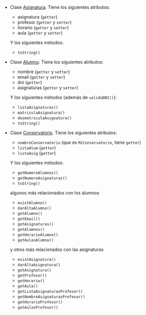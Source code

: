 - Clase [Asignatura](https://github.com/Carlossamu7/CC1-Conservatorio/blob/master/src/Asignatura.py). Tiene los siguientes atributos:
    - asignatura (`getter`)
    - profesor (`getter` y `setter`)
    - horario (`getter` y `setter`)
    - aula (`getter` y `setter`)

  Y los siguientes métodos:
    - `toString()`

- Clase [Alumno](https://github.com/Carlossamu7/CC1-Conservatorio/blob/master/src/Alumno.py). Tiene los siguientes atributos:
    - nombre (`getter` y `setter`)
    - email (`getter` y `setter`)
    - dni (`getter`)
    - asignaturas (`getter` y `setter`)

  Y los siguientes métodos (además de `validoDNI()`):
    - `listaAsignaturas()`
    - `matriculaAsignatura()`
    - `desmatriculaAsignatura()`
    - `toString()`

- Clase [Conservatorio](https://github.com/Carlossamu7/CC1-Conservatorio/blob/master/src/Conservatorio.py). Tiene los siguientes atributos:
    - `nombreConservatorio` (que es `MiConservatorio`, tiene `getter`)
    - `listaAlum` (`getter`)
    - `listaAsig` (`getter`)

  Y los siguientes métodos:
    - `getNumeroAlumnos()`
    - `getNumeroAsignaturas()`
    - `toString()`

  algunos más relacionados con los alumnos
    - `existAlumno()`
    - `darAltaAlumno()`
    - `getAlumno()`
    - `getEmail()`
    - `getAsignaturas()`
    - `getAlumnos()`
    - `getHorarioAlumno()`
    - `getAulasAlumno()`

  y otros más relacionados con las asignaturas
    - `existAsignatura()`
    - `darAltaAsignatura()`
    - `getAsignatura()`
    - `getProfesor()`
    - `getHorario()`
    - `getAula()`
    - `getListaAsignaturasProfesor()`
    - `getNombreAsignaturasProfesor()`
    - `getHorarioProfesor()`
    - `getAulasProfesor()`
